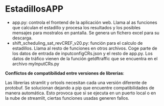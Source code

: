 # EstadillosAPP


- app.py: controla el frontend de la aplicación web. Llama al as funciones que calculan el estadillo y procesa los resultados y los posibles mensajes para mostralos en pantalla. Se genera un fichero excel para su descarga.
- shift_scheduling_sat_revCREF_v20.py: función para el calculo de estadillos. Llama al resto de funciones en otros archivos. Coge parte de los datos de entrada de inputconfigCRs.json y el resto de app.py. Los datos de tráfico vienen de la función getdftraffic que se encuentra en el archivo myInputCRs.py

**Conflictos de compatibilidad entre versiones de librerías**: 

Las librerías stramlit y ortools necesitan cada una versión diferente de protobuf. Se solucionan dejando a pip que encuentre compatibilidades de manera automática. Esto provoca que si se ejecuta en un puerto local o en la nube de streamlit, ciertas funciones usadas generen fallos.
